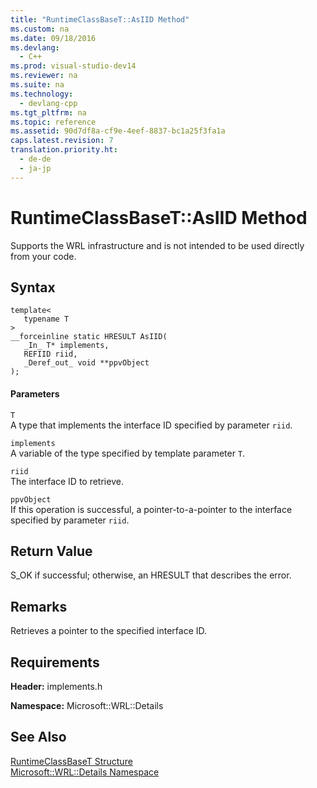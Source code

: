 ```yaml
---
title: "RuntimeClassBaseT::AsIID Method"
ms.custom: na
ms.date: 09/18/2016
ms.devlang: 
  - C++
ms.prod: visual-studio-dev14
ms.reviewer: na
ms.suite: na
ms.technology: 
  - devlang-cpp
ms.tgt_pltfrm: na
ms.topic: reference
ms.assetid: 90d7df8a-cf9e-4eef-8837-bc1a25f3fa1a
caps.latest.revision: 7
translation.priority.ht: 
  - de-de
  - ja-jp
---
```

# RuntimeClassBaseT::AsIID Method
Supports the WRL infrastructure and is not intended to be used directly from your code.  
  
## Syntax  
  
```  
template<  
   typename T  
>  
__forceinline static HRESULT AsIID(  
   _In_ T* implements,  
   REFIID riid,  
   _Deref_out_ void **ppvObject  
);  
```  
  
#### Parameters  
 `T`  
 A type that implements the interface ID specified by parameter `riid`.  
  
 `implements`  
 A variable of the type specified by template parameter `T`.  
  
 `riid`  
 The interface ID to retrieve.  
  
 `ppvObject`  
 If this operation is successful, a pointer-to-a-pointer to the interface specified by parameter `riid`.  
  
## Return Value  
 S_OK if successful; otherwise, an HRESULT that describes the error.  
  
## Remarks  
 Retrieves a pointer to the specified interface ID.  
  
## Requirements  
 **Header:** implements.h  
  
 **Namespace:** Microsoft::WRL::Details  
  
## See Also  
 [RuntimeClassBaseT Structure](../vs140/RuntimeClassBaseT-Structure.md)   
 [Microsoft::WRL::Details Namespace](../vs140/Microsoft--WRL--Details-Namespace.md)